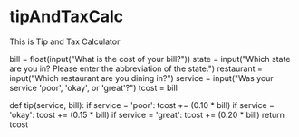 # tipAndTaxCalc
This is Tip and Tax Calculator

bill = float(input("What is the cost of your bill?"))
state = input("Which state are you in? Please enter the abbreviation of the state.")
restaurant = input("Which restaurant are you dining in?")
service = input("Was your service 'poor', 'okay', or 'great'?")
tcost = bill








def tip(service, bill):
  if service = 'poor':
    tcost += (0.10 * bill)
  if service = 'okay':
    tcost += (0.15 * bill)
  if service = 'great':
    tcost += (0.20 * bill)
  return tcost
    
    
    

